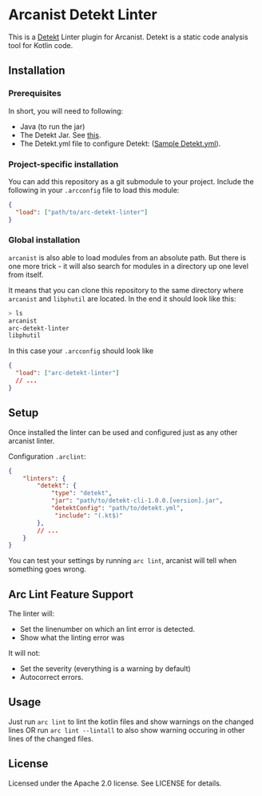 # Arcanist Detekt Linter

This is a [Detekt](https://github.com/arturbosch/detekt) Linter plugin for Arcanist.
Detekt is a static code analysis tool for Kotlin code.

## Installation

### Prerequisites

In short, you will need to following:
- Java (to run the jar)
- The Detekt Jar. See [this](https://github.com/arturbosch/detekt#build--use-the-commandline-interface).
- The Detekt.yml file to configure Detekt: ([Sample Detekt.yml](https://raw.githubusercontent.com/arturbosch/detekt/master/detekt-cli/src/main/resources/default-detekt-config.yml)).

### Project-specific installation

You can add this repository as a git submodule to your project.
Include the following in your `.arcconfig` file to load this module:

```json
{
  "load": ["path/to/arc-detekt-linter"]
}
```

### Global installation
`arcanist` is also able to load modules from an absolute path. But there is one
more trick - it will also search for modules in a directory up one level
from itself.

It means that you can clone this repository to the same directory
where `arcanist` and `libphutil` are located. In the end it should
look like this:

```sh
> ls
arcanist
arc-detekt-linter
libphutil
```

In this case your `.arcconfig` should look like

```json
{
  "load": ["arc-detekt-linter"]
  // ...
}
```

## Setup
Once installed the linter can be used and configured just as any other arcanist linter.

Configuration `.arclint`:

```json
{
    "linters": {
        "detekt": {
            "type": "detekt",
            "jar": "path/to/detekt-cli-1.0.0.[version].jar",
            "detektConfig": "path/to/detekt.yml",
             "include": "(.kt$)"
        },
        // ...
    }
}
```
You can test your settings by running `arc lint`, arcanist will tell when something goes wrong.
## Arc Lint Feature Support
The linter will:
- Set the linenumber on which an lint error is detected.
- Show what the linting error was

It will not:
- Set the severity (everything is a warning by default)
- Autocorrect errors.

## Usage
Just run `arc lint` to lint the kotlin files and show warnings on the changed lines OR run `arc lint --lintall` to also show warning occuring in other lines of the changed files.

## License

Licensed under the Apache 2.0 license. See LICENSE for details.
